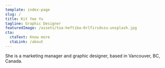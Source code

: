 ```yaml
---
template: index-page
slug: /
title: Kit Yee Yu
tagline: Graphic Designer
featuredImage: /assets/toa-heftiba-0rlfirsdvzu-unsplash.jpg
cta:
  ctaText: Know more
  ctaLink: /about
---
```

She is a marketing manager and graphic designer, based in Vancouver, BC, Canada.
